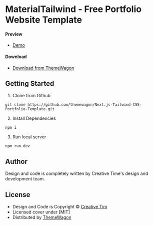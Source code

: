 # MaterialTailwind - Free Portfolio Website Template

#### Preview

 - [Demo](https://themewagon.github.io/Next.js-Tailwind-CSS-Portfolio-Template/)

#### Download
 - [Download from ThemeWagon](https://themewagon.com/themes/materialtailwind/)
 
 
## Getting Started

1. Clone from Github 
```
git clone https://github.com/themewagon/Next.js-Tailwind-CSS-Portfolio-Template.git
```
2. Install Dependencies
```
npm i
```
3. Run local server
```
npm run dev
```

## Author

Design and code is completely written by Creative Time's design and development team.  


## License

 - Design and Code is Copyright &copy; [Creative Tim](https://www.creative-tim.com/)
 - Licensed cover under [MIT]
 - Distributed by [ThemeWagon](https://themewagon.com)

